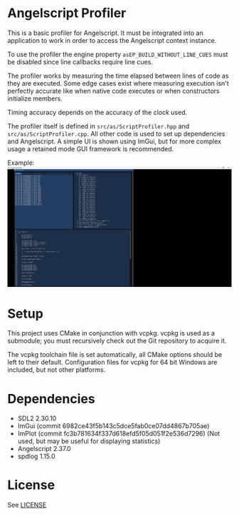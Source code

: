 # Angelscript Profiler

This is a basic profiler for Angelscript. It must be integrated into an application to work in order to access the Angelscript context instance.

To use the profiler the engine property `asEP_BUILD_WITHOUT_LINE_CUES` must be disabled since line callbacks require line cues.

The profiler works by measuring the time elapsed between lines of code as they are executed.
Some edge cases exist where measuring execution isn't perfectly accurate like when native code executes or when constructors initialize members.

Timing accuracy depends on the accuracy of the clock used.

The profiler itself is defined in `src/as/ScriptProfiler.hpp` and `src/as/ScriptProfiler.cpp`. All other code is used to set up dependencies and Angelscript. A simple UI is shown using ImGui, but for more complex usage a retained mode GUI framework is recommended.

Example:
![screenshot](screenshots/screenshot1.png)

# Setup

This project uses CMake in conjunction with vcpkg. vcpkg is used as a submodule; you must recursively check out the Git repository to acquire it.

The vcpkg toolchain file is set automatically, all CMake options should be left to their default. Configuration files for vcpkg for 64 bit Windows are included, but not other platforms.

# Dependencies

* SDL2 2.30.10
* ImGui (commit 6982ce43f5b143c5dce5fab0ce07dd4867b705ae)
* ImPlot (commit fc3b781634f337d618efd5f05d051f2e536d7296) (Not used, but may be useful for displaying statistics)
* Angelscript 2.37.0
* spdlog 1.15.0

# License

See [LICENSE](LICENSE)
